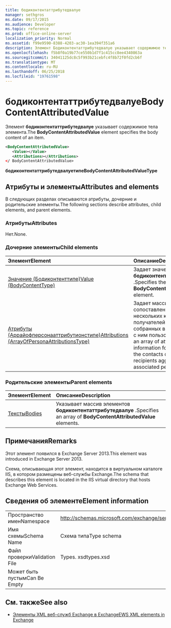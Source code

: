```yaml
---
title: бодиконтентаттрибутедвалуе
manager: sethgros
ms.date: 09/17/2015
ms.audience: Developer
ms.topic: reference
ms.prod: office-online-server
localization_priority: Normal
ms.assetid: f99e9590-8388-4203-ac30-1ea394f351a6
description: Элемент Бодиконтентаттрибутедвалуе указывает содержимое тела элемента.
ms.openlocfilehash: f5b8f0a19b77ce550b1d7f1c415cc8ee4340863a
ms.sourcegitcommit: 34041125dc8c5f993b21cebfc4f8b72f0fd2cb6f
ms.translationtype: MT
ms.contentlocale: ru-RU
ms.lasthandoff: 06/25/2018
ms.locfileid: "19761598"
---
```

# <a name="bodycontentattributedvalue"></a><span data-ttu-id="184a8-103">бодиконтентаттрибутедвалуе</span><span class="sxs-lookup"><span data-stu-id="184a8-103">BodyContentAttributedValue</span></span>

<span data-ttu-id="184a8-104">Элемент **бодиконтентаттрибутедвалуе** указывает содержимое тела элемента.</span><span class="sxs-lookup"><span data-stu-id="184a8-104">The **BodyContentAttributedValue** element specifies the body content of an item.</span></span> 
  
```XML
<BodyContentAttributedValue>
   <Value></Value>
   <Attributions></Attributions>
</ BodyContentAttributedValue>
```

 <span data-ttu-id="184a8-105">**бодиконтентаттрибутедвалуетипе**</span><span class="sxs-lookup"><span data-stu-id="184a8-105">**BodyContentAttributedValueType**</span></span>
## <a name="attributes-and-elements"></a><span data-ttu-id="184a8-106">Атрибуты и элементы</span><span class="sxs-lookup"><span data-stu-id="184a8-106">Attributes and elements</span></span>

<span data-ttu-id="184a8-107">В следующих разделах описываются атрибуты, дочерние и родительские элементы.</span><span class="sxs-lookup"><span data-stu-id="184a8-107">The following sections describe attributes, child elements, and parent elements.</span></span>
  
### <a name="attributes"></a><span data-ttu-id="184a8-108">Атрибуты</span><span class="sxs-lookup"><span data-stu-id="184a8-108">Attributes</span></span>

<span data-ttu-id="184a8-109">Нет.</span><span class="sxs-lookup"><span data-stu-id="184a8-109">None.</span></span>
  
### <a name="child-elements"></a><span data-ttu-id="184a8-110">Дочерние элементы</span><span class="sxs-lookup"><span data-stu-id="184a8-110">Child elements</span></span>

|<span data-ttu-id="184a8-111">**Элемент**</span><span class="sxs-lookup"><span data-stu-id="184a8-111">**Element**</span></span>|<span data-ttu-id="184a8-112">**Описание**</span><span class="sxs-lookup"><span data-stu-id="184a8-112">**Description**</span></span>|
|:-----|:-----|
|[<span data-ttu-id="184a8-113">Значение (Бодиконтенттипе)</span><span class="sxs-lookup"><span data-stu-id="184a8-113">Value (BodyContentType)</span></span>](value-bodycontenttype.md) <br/> |<span data-ttu-id="184a8-114">Задает значение элемента **бодиконтентаттрибутедвалуе** .</span><span class="sxs-lookup"><span data-stu-id="184a8-114">Specifies the value of a **BodyContentAttributedValue** element.</span></span>  <br/> |
|[<span data-ttu-id="184a8-115">Атрибуты (Аррайофперсонааттрибутионстипе)</span><span class="sxs-lookup"><span data-stu-id="184a8-115">Attributions (ArrayOfPersonaAttributionsType)</span></span>](attributions-arrayofpersonaattributionstype.md) <br/> |<span data-ttu-id="184a8-116">Задает массив сведений о сопоставлении для одного или нескольких контактов или получателей Active Directory, собранных в сопоставленный с ним пользователь.</span><span class="sxs-lookup"><span data-stu-id="184a8-116">Specifies an array of attribution information for one or more of the contacts or active directory recipients aggregated into the associated persona.</span></span>  <br/> |
   
### <a name="parent-elements"></a><span data-ttu-id="184a8-117">Родительские элементы</span><span class="sxs-lookup"><span data-stu-id="184a8-117">Parent elements</span></span>

|<span data-ttu-id="184a8-118">**Элемент**</span><span class="sxs-lookup"><span data-stu-id="184a8-118">**Element**</span></span>|<span data-ttu-id="184a8-119">**Описание**</span><span class="sxs-lookup"><span data-stu-id="184a8-119">**Description**</span></span>|
|:-----|:-----|
|[<span data-ttu-id="184a8-120">Тексты</span><span class="sxs-lookup"><span data-stu-id="184a8-120">Bodies</span></span>](bodies.md) <br/> |<span data-ttu-id="184a8-121">Указывает массив элементов **бодиконтентаттрибутедвалуе** .</span><span class="sxs-lookup"><span data-stu-id="184a8-121">Specifies an array of **BodyContentAttributedValue** elements.</span></span>  <br/> |
   
## <a name="remarks"></a><span data-ttu-id="184a8-122">Примечания</span><span class="sxs-lookup"><span data-stu-id="184a8-122">Remarks</span></span>

<span data-ttu-id="184a8-123">Этот элемент появился в Exchange Server 2013.</span><span class="sxs-lookup"><span data-stu-id="184a8-123">This element was introduced in Exchange Server 2013.</span></span>
  
<span data-ttu-id="184a8-124">Схема, описывающая этот элемент, находится в виртуальном каталоге IIS, в котором размещены веб-службы Exchange.</span><span class="sxs-lookup"><span data-stu-id="184a8-124">The schema that describes this element is located in the IIS virtual directory that hosts Exchange Web Services.</span></span>
  
## <a name="element-information"></a><span data-ttu-id="184a8-125">Сведения об элементе</span><span class="sxs-lookup"><span data-stu-id="184a8-125">Element information</span></span>

|||
|:-----|:-----|
|<span data-ttu-id="184a8-126">Пространство имен</span><span class="sxs-lookup"><span data-stu-id="184a8-126">Namespace</span></span>  <br/> |http://schemas.microsoft.com/exchange/services/2006/types  <br/> |
|<span data-ttu-id="184a8-127">Имя схемы</span><span class="sxs-lookup"><span data-stu-id="184a8-127">Schema Name</span></span>  <br/> |<span data-ttu-id="184a8-128">Схема типа</span><span class="sxs-lookup"><span data-stu-id="184a8-128">Type schema</span></span>  <br/> |
|<span data-ttu-id="184a8-129">Файл проверки</span><span class="sxs-lookup"><span data-stu-id="184a8-129">Validation File</span></span>  <br/> |<span data-ttu-id="184a8-130">Types. xsd</span><span class="sxs-lookup"><span data-stu-id="184a8-130">types.xsd</span></span>  <br/> |
|<span data-ttu-id="184a8-131">Может быть пустым</span><span class="sxs-lookup"><span data-stu-id="184a8-131">Can Be Empty</span></span>  <br/> ||
   
## <a name="see-also"></a><span data-ttu-id="184a8-132">См. также</span><span class="sxs-lookup"><span data-stu-id="184a8-132">See also</span></span>



- [<span data-ttu-id="184a8-133">Элементы XML веб-служб Exchange в Exchange</span><span class="sxs-lookup"><span data-stu-id="184a8-133">EWS XML elements in Exchange</span></span>](ews-xml-elements-in-exchange.md)

